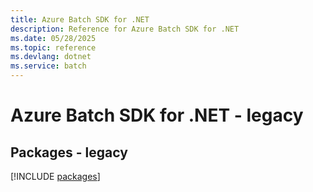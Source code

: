 ```yaml
---
title: Azure Batch SDK for .NET
description: Reference for Azure Batch SDK for .NET
ms.date: 05/28/2025
ms.topic: reference
ms.devlang: dotnet
ms.service: batch
---
```

# Azure Batch SDK for .NET - legacy
## Packages - legacy
[!INCLUDE [packages](batch-index.md)]